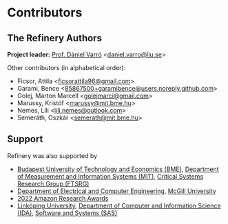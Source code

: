 <!--
  SPDX-FileCopyrightText: 2021-2023 The Refinery Authors <https://refinery.tools/>

  SPDX-License-Identifier: EPL-2.0
-->

# Contributors

## The Refinery Authors

**Project leader:** [Prof. Dániel Varró](https://liu.se/en/employee/danva91) &lt;daniel.varro@liu.se&gt;

Other contributors (in alphabetical order):

* Ficsor, Attila &lt;ficsorattila96@gmail.com&gt;
* Garami, Bence &lt;85867500+garamibence@users.noreply.github.com&gt;
* Golej, Márton Marcell &lt;golejmarci@gmail.com&gt;
* Marussy, Kristóf &lt;marussy@mit.bme.hu&gt;
* Nemes, Lili &lt;lili.nemes@outlook.com&gt;
* Semeráth, Oszkár &lt;semerath@mit.bme.hu&gt;

## Support

Refinery was also supported by

* [Budapest University of Technology and Economics (BME)](https://www.bme.hu/?language=en), [Department of Measurement and Information Systems (MIT)](https://mit.bme.hu/eng/), [Critical Systems Research Group (FTSRG)](https://ftsrg.mit.bme.hu/en/)
* [Department of Electrical and Computer Engineering](https://www.mcgill.ca/ece/), [McGill University](https://www.mcgill.ca/)
* [2022 Amazon Research Awards](https://www.amazon.science/research-awards/recipients/daniel-varro-fall-2021)
* [Linköping University](https://liu.se/en), [Department of Computer and Information Science (IDA)](https://liu.se/en/organisation/liu/ida), [Software and Systems (SAS)](https://liu.se/en/organisation/liu/ida/sas)
